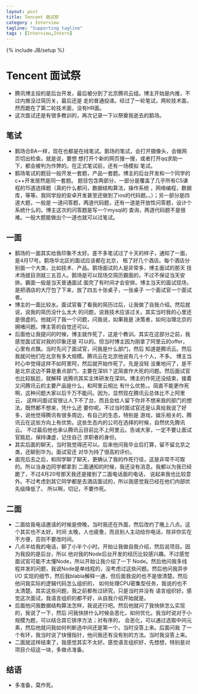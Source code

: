 ```yaml
---
layout: post
title: Tencent 面试祭
category : Interview
tagline: "Supporting tagline"
tags : [Interview,Intern]
---
```

{% include JB/setup %}
# Tencent 面试祭
- 腾讯博主投的是后台开发，最后被分到了北京腾讯云组。博主开始是内推，不过内推没过简历关，最后还是
走的普通投递。经过了一轮笔试，两轮技术面，然而跪在了第二轮技术面，没有HR面。
- 这次面试还是有很多教训的，再次记录一下以祭奠我逝去的鹅场。

<!--break-->

## 笔试
- 鹅场合BA一样，现在也都是在线笔试。鹅场的笔试，会打开摄像头，会做网页切出检查。就是说，要想
想打开个新的网页搜一搜，或者打开qq求助一下，都会被判为作弊的。在正式笔试前，还有一场模拟
笔试。
- 鹅场笔试的题目一般开发一套题，产品一套题。博主的后台开发和一个同学的c++开发居然是同一套题。
题目包含两部分，一部分是覆盖了几乎所有CS课程的15道选择题（真的什么都问，数据结构算法，操作系统
，网络编程，数据库，等等。我同学投的安卓开发甚至还做到了ios的代码题。。）；另一部分是四道大题，一般是
一道问答题，两道代码题，还有一道是开放性问答题，设计个系统什么的。博主这次的问答题是写一个mysql的
查询，两道代码题不是很难。一般大题能做出个一道也就可以过笔试。

## 一面
- 鹅场的一面其实给我印象不太好。差不多笔试过了十天的样子，通知了一面，是4月17号。鹅场华北区的面试应该都在北京，
租了好几个酒店。每个酒店分别面一个大类，比如技术、产品。鹅场面试的人是非常多，博主面试的那天
技术场就目测就三五百人。鹅场是可以现场交简历霸面的，不过不保证当天安排。霸面一般是当天普通面试
面完了有时间才会安排。博主当天的面试现场，是把酒店的大厅包了下来，放了四五十张桌子，一张桌子
一个面试官一个面试者。
- 博主的一面比较水。面试官看了看我的简历过后，让我做了自我介绍。然后就说，说我的简历没什么太大
的问题，说我技术应该过关。其实当时我的心里还是很虚的。他就问了我一个问题，问我说，如果我是
决策者，如何治理北京的拥堵问题。博主答的自觉还可以。
- 后面他让我提问的时候，博主就作死了，这是个教训。其实在这部分之前，我感觉面试官对我的印象还是
可以的。但当时博主因为刚拿了阿里云的offer，心里有点飘。当时先问了面试官，问我是什么部门，然后
知道是腾讯云。然后我就问他们在北京有多大规模。腾讯云在北京他说有几十个人，不多。
博主当时心中觉得这样不如阿里阿，然后就开始作死了。先是没轻
没重地问了，是不是北京这边不算是重点部门，主要在深圳？这简直作大死的问题。然后面试官也比较尴尬，就解释
说腾讯其实主体研发在深圳。博主的作死还没结束，接着又问腾讯云的主要产品是什么，和阿里云相比
有什么优势。。简直不能更作死啊，这种问题大家以后千万不能问。因为，显然现在腾讯云总体比不上阿里云，
这样问面试官很让人下不了台，而且会给人留下你并不想来我的部门的想法，既然都不想来，凭什么还
要你呢。不过当时面试官还是认真给我说了好多，说他觉得腾讯有很多周边，有自己的生态，特别是
游戏，娱乐相关的，腾讯云在这些方向上有优势。这些生态内的公司在选择的时候，自然优先腾讯云。
不过最后他也承认腾讯云目前比不上阿里云。告诫大家，一定不要让面试官尴尬，保持谦虚，记住自己
求职者的身份。
- 其实后面的聊天，当时我觉得还可以。后来他问我毕业后打算，留不留北京之类，还聊到华为。面试官还
对华为持了很高的评价。
- 面完后去之后，和同学聊了聊天，更确认了我的作死行径，这是非常不可取的。所以当身边同学都拿到
二面通知的时候，我还没有消息。我都以为我已经跪了，不过4月20号那天我还是接到了二面电话面的电话，
说起来我也比较意外。不过考虑到其它同学都是去酒店面试的，所以我感觉我已经在他们内部优先级降低了。
所以啊，切记，不要作死。

## 二面
- 二面给我电话邀请的时候是傍晚，当时我还在外面，然后改约了晚上八点。这个其实也不太好。时间
太晚，人也疲惫，而且别人主动给你电话，除非你实在不方便，否则不要改时间。
- 八点半给我的电话，聊了小半个小时。开始让我做自我介绍，然后说项目。因为我投的是后台，所以
他对我的Node后台开发的经历比较感兴趣。不过感觉面试官可能不太懂Node，所以开始让我介绍了一下
Node。然后他问我多线程并发的问题，我说Node是单线程的，没考虑过这些问题。然后他问我异步I/O
实现的细节，然后我blabla解释一通，但后面我说的也不是很清楚。然后他问我实际的逻辑代码怎么组织的，
如何处理CPU密集型任务，我说的也不太清楚。其实这些问题，我之前都有过研究，只是当时并没有
语言组织好。感觉这次面试，我语言组织的都不好，从自我介绍开始就是。
- 后面他问我数据结构算法怎样，我说还行吧。然后他就问了我快排怎么实现的，我说了一下，然后
问我快排什么时候会恶化，如何优化。我当时说对于小规模为题，可以结合其它排序方法；对有序的，
会恶化，可以通过选取中间元素，然后他就问我如何判断选中间还是第一个。当时没答上来。后面问我
了一个有环，我当时说了快慢指针，他问我还有没有别的方法。当时我没答上来。
- 二面就这样结束了，我感觉其实不太好。感觉语言组织好，先想想，特别是对项目介绍这一块，多做点准备。

## 结语
- 多准备，莫作死。
